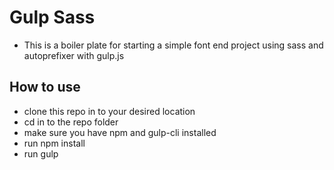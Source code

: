 # Gulp Sass
- This is a boiler plate for starting a simple font end project using sass and autoprefixer with gulp.js

## How to use
- clone this repo in to your desired location
- cd in to the repo folder
- make sure you have npm and gulp-cli installed
- run npm install
- run gulp

